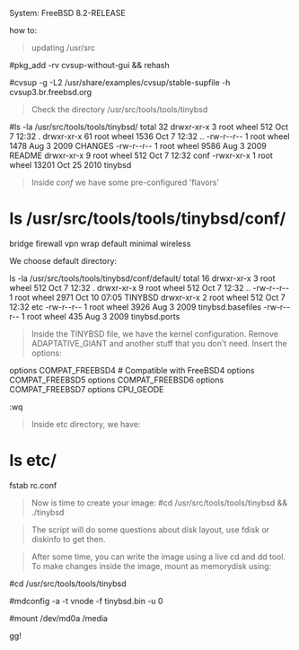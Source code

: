 System:
FreeBSD  8.2-RELEASE

how to:

> updating /usr/src

#pkg\_add -rv cvsup-without-gui && rehash

#cvsup -g -L2 /usr/share/examples/cvsup/stable-supfile -h cvsup3.br.freebsd.org

> Check the directory /usr/src/tools/tools/tinybsd

#ls -la /usr/src/tools/tools/tinybsd/
total 32
drwxr-xr-x   3 root  wheel    512 Oct  7 12:32 .
drwxr-xr-x  61 root  wheel   1536 Oct  7 12:32 ..
-rw-r--r--   1 root  wheel   1478 Aug  3  2009 CHANGES
-rw-r--r--   1 root  wheel   9586 Aug  3  2009 README
drwxr-xr-x   9 root  wheel    512 Oct  7 12:32 conf
-rwxr-xr-x   1 root  wheel  13201 Oct 25  2010 tinybsd

> Inside _conf_ we have some pre-configured 'flavors'

# ls /usr/src/tools/tools/tinybsd/conf/
bridge		firewall	vpn		wrap
default		minimal		wireless

We choose default directory:

ls -la /usr/src/tools/tools/tinybsd/conf/default/
total 16
drwxr-xr-x  3 root  wheel   512 Oct  7 12:32 .
drwxr-xr-x  9 root  wheel   512 Oct  7 12:32 ..
-rw-r--r--  1 root  wheel  2971 Oct 10 07:05 TINYBSD
drwxr-xr-x  2 root  wheel   512 Oct  7 12:32 etc
-rw-r--r--  1 root  wheel  3926 Aug  3  2009 tinybsd.basefiles
-rw-r--r--  1 root  wheel   435 Aug  3  2009 tinybsd.ports

> Inside the TINYBSD file, we have the kernel configuration. Remove ADAPTATIVE\_GIANT and another stuff that you don't need. Insert the options:

options         COMPAT\_FREEBSD4         # Compatible with FreeBSD4
options         COMPAT\_FREEBSD5
options         COMPAT\_FREEBSD6
options         COMPAT\_FREEBSD7
options         CPU\_GEODE

:wq

> Inside etc directory, we have:

# ls etc/
fstab	rc.conf

> Now is time to create your image:
#cd /usr/src/tools/tools/tinybsd && ./tinybsd

> The script will do some questions about disk layout, use fdisk or diskinfo to get then.

> After some time, you can write the image using a live cd and dd tool. To make changes inside the image, mount as memorydisk using:

#cd /usr/src/tools/tools/tinybsd

#mdconfig -a -t vnode -f tinybsd.bin -u 0

#mount /dev/md0a /media



gg!